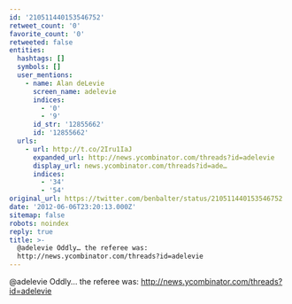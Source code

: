 ```yaml
---
id: '210511440153546752'
retweet_count: '0'
favorite_count: '0'
retweeted: false
entities:
  hashtags: []
  symbols: []
  user_mentions:
    - name: Alan deLevie
      screen_name: adelevie
      indices:
        - '0'
        - '9'
      id_str: '12855662'
      id: '12855662'
  urls:
    - url: http://t.co/2Iru1IaJ
      expanded_url: http://news.ycombinator.com/threads?id=adelevie
      display_url: news.ycombinator.com/threads?id=ade…
      indices:
        - '34'
        - '54'
original_url: https://twitter.com/benbalter/status/210511440153546752
date: '2012-06-06T23:20:13.000Z'
sitemap: false
robots: noindex
reply: true
title: >-
  @adelevie Oddly… the referee was:
  http://news.ycombinator.com/threads?id=adelevie
---
```


@adelevie Oddly… the referee was: http://news.ycombinator.com/threads?id=adelevie